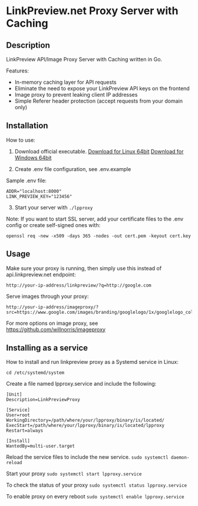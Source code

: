 # LinkPreview.net Proxy Server with Caching

## Description
LinkPreview API/Image Proxy Server with Caching written in Go.

Features:

* In-memory caching layer for API requests
* Eliminate the need to expose your LinkPreview API keys on the frontend
* Image proxy to prevent leaking client IP addresses
* Simple Referer header protection (accept requests from your domain only)

## Installation


How to use:

1. Download official executable. 
[Download for Linux 64bit](https://github.com/interactive32/lpproxy/releases/download/v2.0.0/lpproxy-2.0.0.linux-amd64.tar.gz)
[Download for Windows 64bit](https://github.com/interactive32/lpproxy/releases/download/v2.0.0/lpproxy-2.0.0.windows-amd64.zip)

2. Create .env file configuration, see .env.example


Sample .env file:

```
ADDR="localhost:8000"
LINK_PREVIEW_KEY="123456"
```

3. Start your server with ```./lpproxy```


Note: If you want to start SSL server, add your certificate files to the .env config or create self-signed ones with:
```
openssl req -new -x509 -days 365 -nodes -out cert.pem -keyout cert.key
```

## Usage

Make sure your proxy is running, then simply use this instead of api.linkpreview.net endpoint:

```
http://your-ip-address/linkpreview/?q=http://google.com
```


Serve images through your proxy:

```
http://your-ip-address/imageproxy/?src=https://www.google.com/images/branding/googlelogo/1x/googlelogo_color_150x54dp.png
```

For more options on image proxy, see https://github.com/willnorris/imageproxy

## Installing as a service

How to install and run linkpreview proxy as a Systemd service in Linux:

```cd /etc/systemd/system```

Create a file named lpproxy.service and include the following:

```
[Unit]
Description=LinkPreviewProxy

[Service]
User=root
WorkingDirectory=/path/where/your/lpproxy/binary/is/located/
ExecStart=/path/where/your/lpproxy/binary/is/located/lpproxy
Restart=always

[Install]
WantedBy=multi-user.target
```

Reload the service files to include the new service.
```sudo systemctl daemon-reload```

Start your proxy
```sudo systemctl start lpproxy.service```

To check the status of your proxy
```sudo systemctl status lpproxy.service```

To enable proxy on every reboot
```sudo systemctl enable lpproxy.service```




